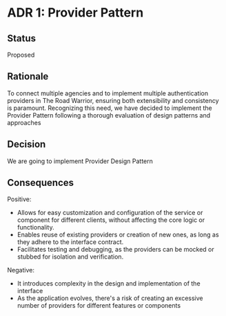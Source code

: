 
# ADR 1: Provider Pattern

## Status  
Proposed

## Rationale
To connect multiple agencies and to implement multiple authentication providers in The Road Warrior, ensuring both extensibility and consistency is paramount. Recognizing this need, we have decided to implement the Provider Pattern following a thorough evaluation of design patterns and approaches

## Decision
We are going to implement Provider Design Pattern

## Consequences
Positive:
* Allows for easy customization and configuration of the service or component for different clients, without affecting the core logic or functionality.
* Enables reuse of existing providers or creation of new ones, as long as they adhere to the interface contract.
* Facilitates testing and debugging, as the providers can be mocked or stubbed for isolation and verification.

Negative:  
+ It introduces complexity in the design and implementation of the interface
+ As the application evolves, there's a risk of creating an excessive number of providers for different features or components
